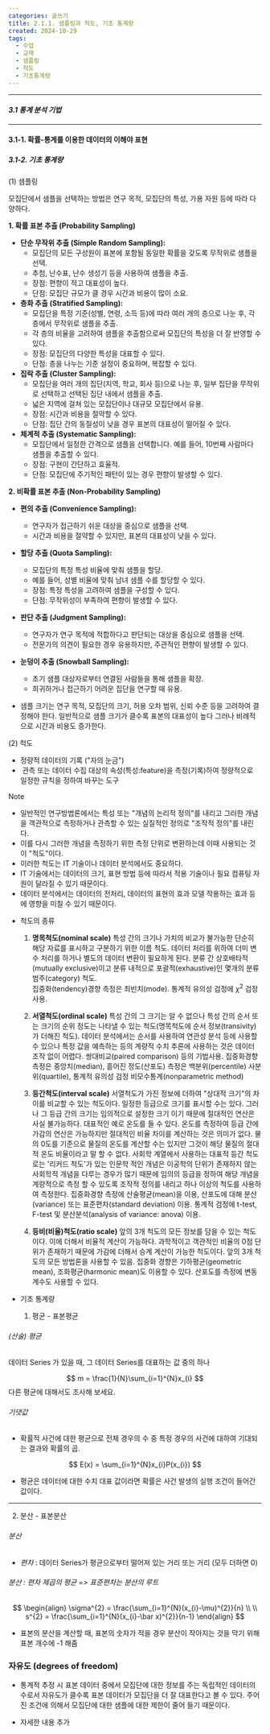 ```yaml
---
categories: 글쓰기
title: 2.1.1. 샘플링과 척도, 기초 통계량
created: 2024-10-29
tags:
  - 수업
  - 교재
  - 샘플링
  - 척도
  - 기초통계량
---
```

---
#### *3.1 통계 분석 기법*
---
#### 3.1-1. 확률-통계를 이용한 데이터의 이해야 표현
##### 3.1-2. 기초 통계량

(1) 샘플링 

모집단에서 샘플을 선택하는 방법은 연구 목적, 모집단의 특성, 가용 자원 등에 따라 다양하다.

**1. 확률 표본 추출 (Probability Sampling)**
- **단순 무작위 추출 (Simple Random Sampling):**
    - 모집단의 모든 구성원이 표본에 포함될 동일한 확률을 갖도록 무작위로 샘플을 선택.
    - 추첨, 난수표, 난수 생성기 등을 사용하여 샘플을 추출.
    - 장점: 편향이 적고 대표성이 높다.
    - 단점: 모집단 규모가 클 경우 시간과 비용이 많이 소요.
- **층화 추출 (Stratified Sampling):**
    - 모집단을 특정 기준(성별, 연령, 소득 등)에 따라 여러 개의 층으로 나눈 후, 각 층에서 무작위로 샘플을 추출.
    - 각 층의 비율을 고려하여 샘플을 추출함으로써 모집단의 특성을 더 잘 반영할 수 있다.
    - 장점: 모집단의 다양한 특성을 대표할 수 있다.
    - 단점: 층을 나누는 기준 설정이 중요하며, 복잡할 수 있다.
- **집락 추출 (Cluster Sampling):**
    - 모집단을 여러 개의 집단(지역, 학교, 회사 등)으로 나눈 후, 일부 집단을 무작위로 선택하고 선택된 집단 내에서 샘플을 추출.
    - 넓은 지역에 걸쳐 있는 모집단이나 대규모 모집단에서 유용.
    - 장점: 시간과 비용을 절약할 수 있다.
    - 단점: 집단 간의 동질성이 낮을 경우 표본의 대표성이 떨어질 수 있다.
- **체계적 추출 (Systematic Sampling):**
    - 모집단에서 일정한 간격으로 샘플을 선택합니다. 예를 들어, 10번째 사람마다 샘플을 추출할 수 있다.
    - 장점: 구현이 간단하고 효율적.
    - 단점: 모집단에 주기적인 패턴이 있는 경우 편향이 발생할 수 있다.

**2. 비확률 표본 추출 (Non-Probability Sampling)**
- **편의 추출 (Convenience Sampling):**
    - 연구자가 접근하기 쉬운 대상을 중심으로 샘플을 선택.
    - 시간과 비용을 절약할 수 있지만, 표본의 대표성이 낮을 수 있다.
- **할당 추출 (Quota Sampling):**
    - 모집단의 특정 특성 비율에 맞춰 샘플을 할당.
    - 예를 들어, 성별 비율에 맞춰 남녀 샘플 수를 할당할 수 있다.
    - 장점: 특정 특성을 고려하여 샘플을 구성할 수 있다.
    - 단점: 무작위성이 부족하여 편향이 발생할 수 있다.
- **판단 추출 (Judgment Sampling):**
    - 연구자가 연구 목적에 적합하다고 판단되는 대상을 중심으로 샘플을 선택.
    - 전문가의 의견이 필요한 경우 유용하지만, 주관적인 편향이 발생할 수 있다.
- **눈덩이 추출 (Snowball Sampling):**
    - 초기 샘플 대상자로부터 연결된 사람들을 통해 샘플을 확장.
    - 희귀하거나 접근하기 어려운 집단을 연구할 때 유용.

- 샘플 크기는 연구 목적, 모집단의 크기, 허용 오차 범위, 신뢰 수준 등을 고려하여 결정해야 한다. 일반적으로 샘플 크기가 클수록 표본의 대표성이 높다 그러나 비례적으로 시간과 비용도 증가한다.

(2) 척도
- 정량적 데이터의 기록 ("자의 눈금")
-  관측 또는 데이터 수집 대상의 속성(특성:feature)을 측정(기록)하여 정량적으로 일정한 규칙을 정하여 바꾸는 도구

>[!Note]
>- 일반적인 연구방법론에서는 특성 또는 "개념의 논리적 정의"를 내리고 그러한 개념을 객관적으로 측정하거나 관측할 수 있는 실질적인 정의로 "조작적 정의"를 내린다.
>- 이를 다시 그러한 개념을 측정하기 위한 측정 단위로 변환하는데 이때 사용되는 것이 "척도"이다.
>- 이러한 척도는 IT 기술이나 데이터 분석에서도 중요하다.
>- IT 기술에서는 데이터의 크기, 표현 방법 등에 따라서 적용 기술이나 필요 컴퓨팅 자원이 달라질 수 있기 때문이다.
>- 데이터 분석에서는 데이터의 전처리, 데이터의 표현의 효과 모델 작용하는 효과 등에 영향을 미칠 수 있기 때문이다. 


- 척도의 종류
	1) **명목척도(nominal scale)**
		특성 간의 크기나 가치의 비교가 불가능한 단순히 해당 자료를 표시하고 구분하기 위한 이름 척도. 데이터 처리를 위하여 더미 변수 처리를 하거나 별도의 데이터 변환이 필요하게 된다.
		분류 간 상호배타적(mutually exclusive)이고 분류 내적으로 포괄적(exhaustive)인 몇개의 분류 범주(category) 척도.  
		집중화(tendency)경향 측정은 최빈치(mode). 통계적 유의성 검정에 $\chi^{2}$ 검정사용.

	2) **서열척도(ordinal scale)**
		특성 간의 그 크기는 알 수 없으나 특성 간의 순서 또는 크기의 순위 정도는 나타낼 수 있는 척도(명목척도에 순서 정보(transivity)가 더해진 척도). 데이터 분석에서는 순서를 사용하여 연관성 분석 등에 사용할 수 있으나 특정 값을 예측하는 등의 계량적 수치 추론에 사용하는 것은 데이터 조작 없이 어렵다.
		쌍대비교(paired comparison) 등의 기법사용. 집중화경향 측정은 중앙치(median), 흩어진 정도(산포도) 측정은 백분위(percentile) 사분위(quartile), 통계적 유의성 검정 비모수통계(nonparametric method)
		
	3) **등간척도(interval scale)**
		서열척도가 가진 정보에 더하여 "상대적 크기"의 차이를 비교할 수 있는 척도이다. 일정한 등급으로 크기를 표시할 수는 있다. 그러나 그 등급 간의 크기는 임의적으로 설정한 크기 이기 때문에 절대적인 연산은 사실 불가능하다.  대표적인 예로 온도를 들 수 있다.
		온도를 측정하여 등급 간에 가감의 연산은 가능하지만 절대적인 비율 차이를 계산하는 것은 의미가 없다. 물의 0도를 기준으로 물질의 온도를 계산할 수는 있지만 그것이 해당 물질의 절대적 온도 비율이라고 말 할 수 없다. 사회학 계열에서 사용하는 대표적 등간 척도로는 '리커드 척도'가 있는 인문학 적인 개념은 이공학의 단위가 존재하지 않는 사회학적 개념을 다루는 경우가 많기 때문에 임의의 등급을 정하여 해당 개념을 계량적으로 측정 할 수 있도록 조작적 정의를 내리고 하나 이상의 척도를 사용하여 측정한다.
		집중화경향 측정에 산술평균(mean)을 이용, 산포도에 대해 분산(variance) 또는 표준편차(standard deviation) 이용. 통계적 검정에 t-test, F-test 및 분산분석(analysis of variance: anova) 이용.
		
	4) **등비(비율)척도(ratio scale)**
		앞의 3개 척도의 모든 정보를 담을 수 있는 척도이다. 이에 더해서 비율적 계산이 가능하다. 과학적이고 객관적인 비율의 0점 단위가 존재하기 때문에 가감에 더해서 승계 계산이 가능한 척도이다.
		앞의 3개 척도의 모든 방법론을 사용할 수 있음. 
		집중화 경향은 기하평균(geometric mean), 조화평균(harmonic mean)도 이용할 수 있다. 산포도를 측정에 변동계수도 사용할 수 있다.


- 기초 통계량
	
	1) 평균 - 표본평균
###### (산술) 평균
 데이터 Series 가 있을 때, 그 데이터 Series를 대표하는 값 중의 하나
	
$$
	m = \frac{1}{N}\sum_{i=1}^{N}x_{i}
$$
다른 평균에 대해서도 조사해 보세요.

###### 기댓값
- 확률적 사건에 대한 평균으로 전체 경우의 수 중 특정 경우의 사건에 대하여 기대되는 결과와 확률의 곱.

$$
	E(x) = \sum_{i=1}^{N}x_{i}P(x_{i})
$$

- 평균은 데이터에 대한 수치 대표 값이라면 확률은 사건 발생의 실행 조건이 들어간 값이다.

---
2) 분산 - 표본분산
###### 분산
- *편차*  : 데이터 Series가 평균으로부터 떨어져 있는 거리 또는 거리 (모두 더하면 0)
###### 분산 :  편차 제곱의 평균 => 표준편차는 분산의 루트

$$
\begin{align}
	\sigma^{2} = \frac{\sum_{i=1}^{N}(x_{i}-\mu)^{2}}{n} \\ \\
	s^{2} = \frac{\sum_{i=1}^{N}(x_{i}-\bar x)^{2}}{n-1}
\end{align}
$$
- 표본의 분산을 계산할 때, 표본의 숫자가 적을 경우 분산이 작아지는 것을 막기 위해  표본 개수에 -1 해줌



### 자유도 (degrees of freedom)

- 통계적 추정 시 표본 데이터 중에서 모집단에 대한 정보를 주는 독립적인 데이터의 수로서 자유도가 클수록 표본 데이터가 모집단을 더 잘 대표한다고 볼 수 있다. 주어진 조건에 의해서 모집단에 대한 샘플에 대한 제한이 줄어 들기 때문이다.

- 자세한 내용 추가



